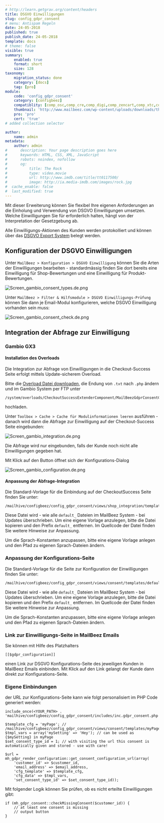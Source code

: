 ```yaml
---
# http://learn.getgrav.org/content/headers
title: DSGVO Einwilligungen
slug: config_gdpr_consent
# menu: Antispam Regeln
date: 24-05-2018
published: true
publish_date: 24-05-2018
template: docs
# theme: false
visible: true
summary:
    enabled: true
    format: short
    size: 128
taxonomy:
    migration_status: done
    category: [docs]
    tag: [pro]
module:
    code: 'config_gdpr_consent'
    category: [configbeez]
    compatiblity: [comp_osc,comp_cre,comp_digi,comp_zencart,comp_xtc,comp_xtcm2,comp_gambio,comp_saas]
    thumbnail: 'http://www.mailbeez.com/wp-content/uploads/downloads/thumbnails/2014/04/icon_32.png'
    pro: 'pro'
    cert: 'true'
# added collection selector

author:
    name: admin
metadata:
    author: admin
#      description: Your page description goes here
#      keywords: HTML, CSS, XML, JavaScript
#      robots: noindex, nofollow
#      og:
#          title: The Rock
#          type: video.movie
#          url: http://www.imdb.com/title/tt0117500/
#          image: http://ia.media-imdb.com/images/rock.jpg
#  cache_enable: false
#  last_modified: true
---
```



Mit dieser Erweiterung können Sie flexibel Ihre eigenen Anforderungen an die Einholung und Verwendung von DSGVO Einwilligungen umsetzen. Welche Einwilligungen Sie für erforderlich halten, hängt von der Interpretation der Gesetzgebung ab.


Alle Einwilligungs-Aktionen des Kunden werden protokolliert und können über das [DSGVO Export System](/dokumentation/configbeez/config_gdpr_export) belegt werden.

## Konfiguration der DSGVO Einwilligungen

Unter `MailBeez > Konfiguration > DSGVO Einwilligung` können Sie die Arten der Einwilligungen bearbeiten - standardmässig finden Sie dort bereits eine Einwilligung für Shop-Bewertungen und eine Einwilligung für Produkt-Bewertungen.

![Screen_gambio_consent_types.de.png](Screen_gambio_consent_types.de.png)

Unter `MailBeez > Filter & Hilfsmodule > DSGVO Einwilligungs-Prüfung` können Sie dann je Email-Modul konfigurieren, welche DSGVO Einwilligung vorhanden sein muss:

![Screen_gambio_consent_check.de.png](Screen_gambio_consent_check.de.png)


## Integration der Abfrage zur Einwilligung

### Gambio GX3

#### Installation des Overloads
Die Integration zur Abfrage von Einwilligungen in die Checkout-Success Seite erfolgt mittels Update-sicherem Overload.

Bitte die [Overload Datei downloaden](http://mailbeez-support.com/cloudfiles/integrations/GDPR/gambio/MailBeezGdprConsentCheckoutSuccessExtender.txt), die Endung von `.txt` nach `.php` ändern und im Gambio System per FTP unter

    /system/overloads/CheckoutSuccessExtenderComponent/MailBeezGdprConsentCheckoutSuccessExtender.php

hochladen.


Unter `Toolbox > Cache > Cache für Modulinformationen leeren` ausführen - danach wird dann die Abfrage zur Einwilligung auf der Checkout-Success Seite eingebunden:

![Screen_gambio_integration.de.png](Screen_gambio_integration.de.png)

Die Abfrage wird nur eingebunden, falls der Kunde noch nicht alle Einwilligungen gegeben hat.


Mit Klick auf den Button öffnet sich der Konfigurations-Dialog

![Screen_gambio_configuration.de.png](Screen_gambio_configuration.de.png)



#### Anpassung der Abfrage-Integration


Die Standard-Vorlage für die Einbindung auf der CheckoutSuccess Seite finden Sie unter:

    /mailhive/configbeez/config_gdpr_consent/views/shop_integration/templates/default_gambio_checkoutsuccess.tpl.html

Diese Datei wird - wie alle `default_` Dateien im MailBeez System - bei Updates überschrieben. Um eine eigene Vorlage anzulegen, bitte die Datei kopieren und den Prefix `default_` entfernen. Im Quellcode der Datei finden Sie weitere Hinweise zur Anpassung.

Um die Sprach-Konstanten anzupassen, bitte eine eigene Vorlage anlegen und den Pfad zu eigenen Sprach-Dateien ändern.


### Anpassung der Konfigurations-Seite

Die Standard-Vorlage für die Seite zur Konfiguration der Einwilligungen finden Sie unter:

    /mailhive/configbeez/config_gdpr_consent/views/consent/templates/default_consent_configuration.tpl.html

Diese Datei wird - wie alle `default_` Dateien im MailBeez System - bei Updates überschrieben. Um eine eigene Vorlage anzulegen, bitte die Datei kopieren und den Prefix `default_` entfernen. Im Quellcode der Datei finden Sie weitere Hinweise zur Anpassung.

Um die Sprach-Konstanten anzupassen, bitte eine eigene Vorlage anlegen und den Pfad zu eigenen Sprach-Dateien ändern.



### Link zur Einwilligungs-Seite in MailBeez Emails

Sie können mit Hilfe des Platzhalters

`[[$gdpr_configuration]]`

 einen Link zur DSGVO Konfigurations-Seite des jeweiligen Kunden in MailBeez Emails einbinden. Mit Klick auf den Link gelangt der Kunde dann direkt zur Konfigurations-Seite.



### Eigene Einbindungen

der URL zur Konfigurations-Seite kann wie folgt personalisiert im PHP Code generiert werden:

    include_once(<YOUR_PATH> . 'mailhive/configbeez/config_gdpr_consent/includes/inc.gdpr_consent.php');
    
    $template_cfg = 'myPage'; // /mailhive/configbeez/config_gdpr_consent/views/consent/templates/myPage.tpl.html
    $tmpl_vars = array('mySetting' => 'Hey'); // can be used as {$mySetting} in myPage
    $set_consent_type_id = 1; // with visiting the url this consent is automatically given and stored - use with care!

    $url = mh_gdpr_render_configuration::get_consent_configuration_url(array(
        'customer_id' => $customer_id,
        'email_address' => $email_address,
        'cfg_template' => $template_cfg,
        'cfg_data' => $tmpl_vars,
        'set_consent_type_id' => $set_consent_type_id));



Mit folgender Logik können Sie prüfen, ob es nicht erteilte Einwilligungen gibt:

    if (mh_gdpr_consent::checkMissingConsent($customer_id)) {
        // at least one consent is missing
        // output button
    }


